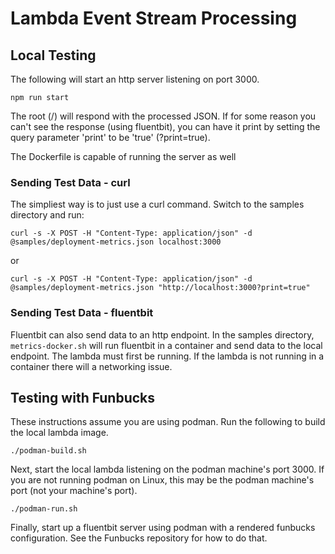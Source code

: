 # Lambda Event Stream Processing

## Local Testing

The following will start an http server listening on port 3000.

```
npm run start
```

The root (/) will respond with the processed JSON. If for some reason you can't see the response (using fluentbit), you can have it print by setting the query parameter 'print' to be 'true' (?print=true).

The Dockerfile is capable of running the server as well

### Sending Test Data - curl

The simpliest way is to just use a curl command. Switch to the samples directory and run:

```
curl -s -X POST -H "Content-Type: application/json" -d @samples/deployment-metrics.json localhost:3000
```
or
```
curl -s -X POST -H "Content-Type: application/json" -d @samples/deployment-metrics.json "http://localhost:3000?print=true"
```

### Sending Test Data - fluentbit

Fluentbit can also send data to an http endpoint. In the samples directory, `metrics-docker.sh` will run fluentbit in a container and send data to the local endpoint. The lambda must first be running. If the lambda is not running in a container there will a networking issue.

## Testing with Funbucks

These instructions assume you are using podman. Run the following to build the local lambda image.

```
./podman-build.sh
```

Next, start the local lambda listening on the podman machine's port 3000. If you are not running podman on Linux, this may be the podman machine's port (not your machine's port).

```
./podman-run.sh
```

Finally, start up a fluentbit server using podman with a rendered funbucks configuration. See the Funbucks repository for how to do that.
